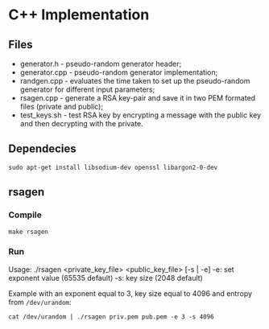 # C++ Implementation

## Files
- generator.h - pseudo-random generator header;
- generator.cpp - pseudo-random generator implementation;
- randgen.cpp - evaluates the time taken to set up the pseudo-random generator for different input parameters; 
- rsagen.cpp - generate a RSA key-pair and save it in two PEM formated files (private and public);
- test_keys.sh - test RSA key by encrypting a message with the public key and then decrypting with the private.

## Dependecies

```
sudo apt-get install libsodium-dev openssl libargon2-0-dev
```

## rsagen
### Compile
```
make rsagen
```

### Run
Usage: 
./rsagen <private_key_file> <public_key_file> [-s | -e]
-e: set exponent value (65535 default)
-s: key size (2048 default)

Example with an exponent equal to 3, key size equal to 4096 and 
entropy from `/dev/urandom`:
```
cat /dev/urandom | ./rsagen priv.pem pub.pem -e 3 -s 4096
```
